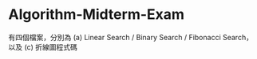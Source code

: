 # Algorithm-Midterm-Exam
有四個檔案，分別為 (a) Linear Search / Binary Search / Fibonacci Search，以及 (c) 折線圖程式碼
